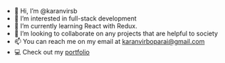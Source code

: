 - 👋 Hi, I’m @karanvirsb
- 👀 I’m interested in full-stack development
- 🌱 I’m currently learning React with Redux. 
- 💞️ I’m looking to collaborate on any projects that are helpful to society
- 📫 You can reach me on my email at karanvirboparai@gmail.com
- 💻 Check out my [portfolio](https://dev-karanvirsb.netlify.app/)
<!---
karanvirsb/karanvirsb is a ✨ special ✨ repository because its `README.md` (this file) appears on your GitHub profile.
You can click the Preview link to take a look at your changes.
--->
